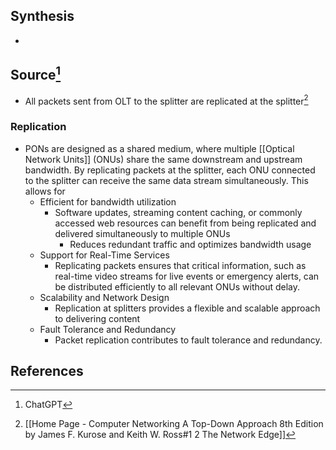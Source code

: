 ## Synthesis
- 
## Source[^1]
- All packets sent from OLT to the splitter are replicated at the splitter[^2]
### Replication
- PONs are designed as a shared medium, where multiple [[Optical Network Units]] (ONUs) share the same downstream and upstream bandwidth. By replicating packets at the splitter, each ONU connected to the splitter can receive the same data stream simultaneously. This allows for
	- Efficient for bandwidth utilization
		- Software updates, streaming content caching, or commonly accessed web resources can benefit from being replicated and delivered simultaneously to multiple ONUs
			- Reduces redundant traffic and optimizes bandwidth usage
	- Support for Real-Time Services
		- Replicating packets ensures that critical information, such as real-time video streams for live events or emergency alerts, can be distributed efficiently to all relevant ONUs without delay.
	- Scalability and Network Design
		- Replication at splitters provides a flexible and scalable approach to delivering content
	- Fault Tolerance and Redundancy
		- Packet replication contributes to fault tolerance and redundancy. 
## References

[^1]: ChatGPT
[^2]: [[Home Page - Computer Networking A Top-Down Approach 8th Edition by James F. Kurose and Keith W. Ross#1 2 The Network Edge]]
